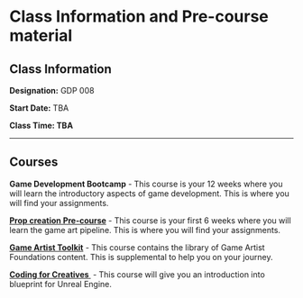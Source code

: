 # Class Information and Pre-course material

<h2>Class Information</h2>
<p><strong>Designation:</strong><span>&nbsp;</span>GDP 008</p>
<p><strong>Start Date:</strong> TBA</p>
<p><strong>Class Time: TBA</strong></p>
<hr>
<h2>Courses</h2>
<p><strong>Game Development Bootcamp</strong><span>&nbsp;</span>- This course is your 12 weeks where you will learn the introductory aspects of game development. This is where you will find your assignments.</p>
<p><strong><a class="inline_disabled" href="https://vertexschool.instructure.com/courses/172" target="_blank">Prop creation Pre-course</a></strong><span>&nbsp;- This course is your first 6 weeks where you will learn the game art pipeline. This is where you will find your assignments.</span></p>
<p><strong><a class="inline_disabled" href="https://vertexschool.instructure.com/courses/151" target="_blank">Game Artist Toolkit</a></strong><span>&nbsp;</span>- This course contains the library of Game Artist Foundations content. This is supplemental to help you on your journey.</p>
<p><span style="text-decoration: underline;"><strong><a class="inline_disabled" href="https://www.vertexschool.com/coding-for-creatives" target="_blank">Coding for Creatives</a>&nbsp;</strong></span> - This course will give you an introduction into blueprint for Unreal Engine.</p>
<p>&nbsp;</p>
